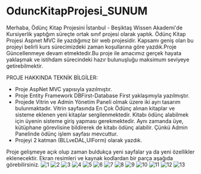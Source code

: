 # OduncKitapProjesi_SUNUM
Merhaba, Ödünç Kitap Projesini İstanbul - Beşiktaş Wissen Akademi'de Kursiyerlik yaptığım süreçte ortak sınıf projesi olarak yaptık. Ödünç Kitap Projesi Aspnet MVC ile yazdığımız bir web projesidir. Kapsamı geniş olan bu projeyi belirli kurs sürecimizdeki zaman koşullarına göre yazdık.Proje Güncellenmeye devam etmektedir.Bu proje ile amacımız gerçek hayata yaklaşmak ve istihdam sürecindeki hazır bulunuşluğu maksimum seviyeye getirebilmektir.

PROJE HAKKINDA TEKNİK BİLGİLER: 
* Proje AspNet MVC yapısıyla yazılmıştır.
* Proje Entity Framework DBFirst-Database First yaklaşımıyla yazılmıştır. 
* Projede Vitrin ve Admin Yönetim Paneli olmak üzere iki ayrı tasarım bulunmaktadır. Vitrin sayfasında En Çok Ödünç alınan kitaplar ve sisteme eklenen yeni kitaplar sergilenmektedir. Kitabı ödünç alabilmek için üyenin sisteme giriş yapması gerekmektedir. Aynı zamanda üye, kütüphane görevlisine bildirerek de kitabı ödünç alabilir. Çünkü Admin Panelinde ödünç işlem sayfası mevcuttur. 
* Projeyi 2 katman (BLLveDAL,UIForm) olarak yazdık. 

Proje gelişmeye açık olup zaman buldukça yeni sayfalar ya da yeni özellikler eklenecektir. Ekran resimleri ve kaynak kodlardan bir parça aşağıda görebilirsiniz.
![1](https://user-images.githubusercontent.com/73273677/217252069-a7647c2e-415e-43cd-8065-e9ff20108f70.png)
![2](https://user-images.githubusercontent.com/73273677/217252080-1c2d9d13-c8de-4e32-b2a0-c9cdf404cd89.png)
![3](https://user-images.githubusercontent.com/73273677/217252093-4b96cc63-addd-4425-a22c-0cdf2291fdbf.png)
![4](https://user-images.githubusercontent.com/73273677/217252131-e56f691e-da5c-403f-b78c-831d376785cf.png)
![5](https://user-images.githubusercontent.com/73273677/217252140-ac44339d-06b0-4fca-8334-26a0430ce40f.png)
![6](https://user-images.githubusercontent.com/73273677/217252151-bbea05f0-62c8-41c3-9a5c-bf34e156516b.png)
![7](https://user-images.githubusercontent.com/73273677/217252166-3d869358-9520-4e0e-8822-66d57796b805.png)
![8](https://user-images.githubusercontent.com/73273677/217252178-228063b2-7cd7-4729-a68c-6d9494316f64.png)
![9](https://user-images.githubusercontent.com/73273677/217252187-67f65c60-6f41-4ef7-83db-06c96aa8742b.png)
![10](https://user-images.githubusercontent.com/73273677/217252204-80d83811-e718-46a7-ae1a-76bfe7238859.png)
![11](https://user-images.githubusercontent.com/73273677/217252213-30230539-789d-4509-9f43-1526ff4e5e06.png)
![12](https://user-images.githubusercontent.com/73273677/217252227-511840a5-0cf6-406b-9121-eeaa41ee55ce.png)
![13](https://user-images.githubusercontent.com/73273677/217252238-f0c30ae2-9258-422c-8f44-53897847df02.png)
